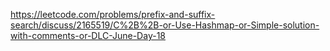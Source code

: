 https://leetcode.com/problems/prefix-and-suffix-search/discuss/2165519/C%2B%2B-or-Use-Hashmap-or-Simple-solution-with-comments-or-DLC-June-Day-18